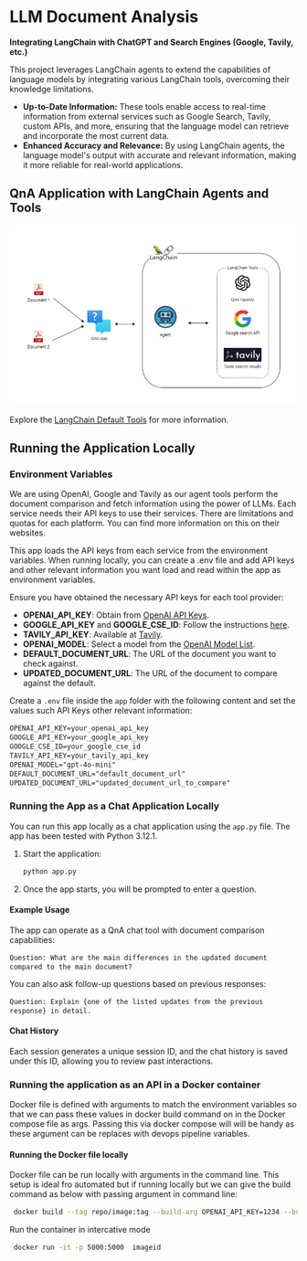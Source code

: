 # LLM Document Analysis
**Integrating LangChain with ChatGPT and Search Engines (Google, Tavily, etc.)**

This project leverages LangChain agents to extend the capabilities of language models by integrating various LangChain tools, overcoming their knowledge limitations. 

- **Up-to-Date Information:** These tools enable access to real-time information from external services such as Google Search, Tavily, custom APIs, and more, ensuring that the language model can retrieve and incorporate the most current data.
- **Enhanced Accuracy and Relevance:** By using LangChain agents, the language model's output with accurate and relevant information, making it more reliable for real-world applications.

## QnA Application with LangChain Agents and Tools
![QnA Application - LangChain - Agents and Tools](assets/diagram-main.png "QnA Application")

Explore the [LangChain Default Tools](https://python.langchain.com/v0.1/docs/integrations/tools/) for more information.

## Running the Application Locally

### Environment Variables
We are using OpenAI, Google and Tavily as our agent tools perform the document comparison and fetch information using the power of LLMs. Each service needs their API keys to use their services. There are limitations and quotas for each platform. You can find more information on this on their websites. 

This app loads the API keys from each service from the environment variables. When running locally, you can create a .env file and add API keys and other relevant information you want load and read within the app as environment variables. 

Ensure you have obtained the necessary API keys for each tool provider:

- **OPENAI_API_KEY**: Obtain from [OpenAI API Keys](https://platform.openai.com/api-keys).
- **GOOGLE_API_KEY** and **GOOGLE_CSE_ID**: Follow the instructions [here](https://python.langchain.com/v0.1/docs/integrations/tools/google_search/).
- **TAVILY_API_KEY**: Available at [Tavily](https://app.tavily.com/home).
- **OPENAI_MODEL**: Select a model from the [OpenAI Model List](https://platform.openai.com/docs/models).
- **DEFAULT_DOCUMENT_URL**: The URL of the document you want to check against.
- **UPDATED_DOCUMENT_URL**: The URL of the document to compare against the default.


Create a `.env` file inside the `app` folder with the following content and set the values such API Keys other relevant information:

```plaintext
OPENAI_API_KEY=your_openai_api_key
GOOGLE_API_KEY=your_google_api_key
GOOGLE_CSE_ID=your_google_cse_id
TAVILY_API_KEY=your_tavily_api_key
OPENAI_MODEL="gpt-4o-mini"
DEFAULT_DOCUMENT_URL="default_document_url"
UPDATED_DOCUMENT_URL="updated_document_url_to_compare"
```


### Running the App as a Chat Application Locally
You can run this app locally as a chat application using the `app.py` file. The app has been tested with Python 3.12.1.

1. Start the application:
   ```bash
   python app.py
   ```
2. Once the app starts, you will be prompted to enter a question.

#### Example Usage
The app can operate as a QnA chat tool with document comparison capabilities:

```plaintext
Question: What are the main differences in the updated document compared to the main document?
```

You can also ask follow-up questions based on previous responses:

```plaintext
Question: Explain {one of the listed updates from the previous response} in detail.
```

#### Chat History
Each session generates a unique session ID, and the chat history is saved under this ID, allowing you to review past interactions.

### Running the application as an API in a Docker container
Docker file is defined with arguments to match the environment variables so that we can pass these values in docker build command on in the Docker compose file as args. 
Passing this via docker compose will will be handy as these argument can be replaces with devops pipeline variables. 

#### Running the Docker file locally
Docker file can be run locally with arguments in the command line. This setup is ideal fro automated but if running locally but we can give the build command as below with passing argument in command line:

```bash
 docker build --tag repo/image:tag --build-arg OPENAI_API_KEY=1234 --build-arg GOOGLE_API_KEY=1234 --build-arg GOOGLE_CSE_ID=1234 --build-arg TAVILY_API_KEY=1234 --build-arg OPENAI_MODEL=gpt-4o-mini --build-arg DEFAULT_DOCUMENT_URL=default_document_web_url --build-arg UPDATED_DOCUMENT_URL=updated_document_web_url .
```

Run the container in intercative mode
```bash
 docker run -it -p 5000:5000  imageid
```

